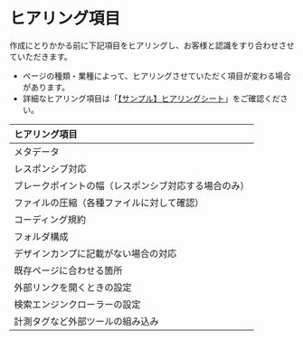 # ヒアリング項目
作成にとりかかる前に下記項目をヒアリングし、お客様と認識をすり合わせさせていただきます。

- ページの種類・業種によって、ヒアリングさせていただく項目が変わる場合があります。
- 詳細なヒアリング項目は「<a href="https://docs.google.com/spreadsheets/d/10vkQaoQijGmj5BcyFLJ3MVO7-U4uWYs-Wv34hs4ErAc/edit?usp=sharing" target="_blank">【サンプル】ヒアリングシート</a>」をご確認ください。

| ヒアリング項目 |
| :--- |
| メタデータ |
| レスポンシブ対応 |
| ブレークポイントの幅（レスポンシブ対応する場合のみ） |
| ファイルの圧縮（各種ファイルに対して確認） |
| コーディング規約 |
| フォルダ構成 |
| デザインカンプに記載がない場合の対応 |
| 既存ページに合わせる箇所 |
| 外部リンクを開くときの設定 |
| 検索エンジンクローラーの設定 |
| 計測タグなど外部ツールの組み込み |
